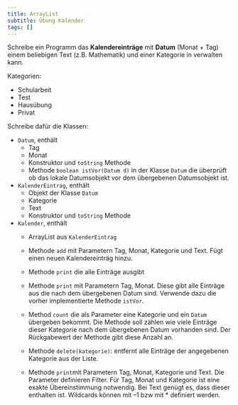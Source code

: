 ```yaml
---
title: ArrayList
subtitle: Übung Kalender
tags: []
---
```


Schreibe ein Programm das **Kalendereinträge** mit **Datum** (Monat + Tag) einem beliebigen Text (z.B. Mathematik) und einer Kategorie in verwalten kann.

Kategorien:

- Schularbeit
- Test
- Hausübung
- Privat



Schreibe dafür die Klassen:

- `Datum`, enthält
  - Tag
  - Monat
  - Konstruktor und `toString` Methode
  - Methode `boolean istVor(Datum d)` in  der Klasse `Datum` die überprüft ob das lokale Datumsobjekt vor dem übergebenen Datumsobjekt ist.
- `KalenderEintrag`, enthält
  - Objekt der Klasse `Datum`
  - Kategorie
  - Text
  - Konstruktor und `toString` Methode
- `Kalender`, enthält
  - ArrayList aus `KalenderEintrag`
  
  - Methode `add` mit Parametern Tag, Monat, Kategorie und Text. Fügt einen neuen Kalendereinträg hinzu.
  - Methode `print` die alle Einträge ausgibt
  - Methode `print` mit Parametern Tag, Monat. Diese gibt alle Einträge aus die nach dem übergebenen Datum sind. Verwende dazu die vorher implementierte Methode `istVor`.
  - Method `count` die als Parameter eine Kategorie und ein `Datum` übergeben bekommt. Die Methode soll zählen wie viele Einträge dieser Kategorie nach dem übergebenen Datum vorhanden sind. Der Rückgabewert der Methode gibt diese Anzahl an.
  - Methode `delete(kategorie)`: entfernt alle Einträge der angegebenen Kategorie aus der Liste.
  - Methode `print`mit Parametern Tag, Monat, Kategorie und Text. Die Parameter definieren Filter. Für Tag, Monat und Kategorie ist eine exakte Übereinstimmung notwendig. Bei Text genügt es, dass dieser enthalten ist. Wildcards können mit –1 bzw mit * definiert werden.